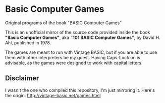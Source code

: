 # Basic Computer Games
Original programs of the book "BASIC Computer Games"

This is an unofficial mirror of the source code provided inside the book **"Basic Computer Games"**, aka **"101 BASIC Computer Games"**, by David H. Ahl, published in 1978.

The games are meant to run with Vintage BASIC, but if you are able to use them with other interpreters be my guest. Having Caps-Lock on is advisable, as the games were designed to work with capital letters.

## Disclaimer
I wasn't the one who compiled this repository, I'm just mirroring it. Here's the origin:
http://vintage-basic.net/games.html